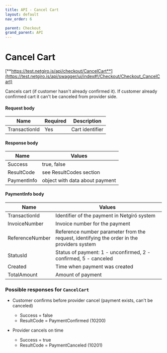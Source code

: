 ```yaml
---
title: API - Cancel Cart
layout: default
nav_order: 6

parent: Checkout
grand_parent: API
---
```


# Cancel Cart
[**https://test.netgiro.is/api/checkout/CancelCart**](https://test.netgiro.is/api/swagger/ui/index#!/Checkout/Checkout_CancelCart)

Cancels cart (if customer hasn't already confirmed it). If customer already confirmed cart it can't be canceled from provider side.

	
#### Request body

| Name  | Required | Description |
| ------------- | ------------- |------------- |
| TransactionId  | Yes | Cart identifier  |


#### Response body

| Name  | Values |
| ------------- | ------------- |
| Success | true, false |
| ResultCode | see ResultCodes section |
| PaymentInfo | object with data about payment |

#### PaymentInfo body

| Name  | Values |
| ------------- | ------------- |
| TransactionId | Identifier of the payment in Netgíró system |
| InvoiceNumber | Invoice number for the payment |
| ReferenceNumber | Reference number parameter from the request, identifying the order in the providers system |
| StatusId | Status of payment: 1 - unconfirmed, 2 - confirmed, 5 - canceled |
| Created | Time when payment was created |
| TotalAmount | Amount of payment |

### Possible responses for `CancelCart`
  - Customer confirms before provider cancel (payment exists, can't be canceled)
    - Success = false
    - ResultCode = PaymentConfirmed (10200)
			
  - Provider cancels on time
    - Success = true
    - ResultCode = PaymentCanceled (10201)